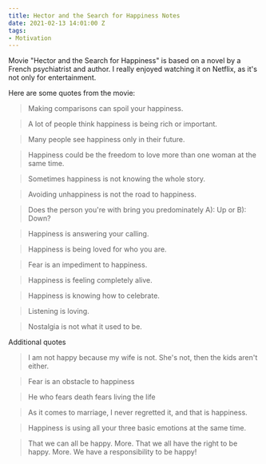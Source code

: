 ```yaml
---
title: Hector and the Search for Happiness Notes
date: 2021-02-13 14:01:00 Z
tags:
- Motivation
---
```


Movie "Hector and the Search for Happiness" is based on a novel by a French psychiatrist and author. I really enjoyed watching it on Netflix, as it's not only for entertainment.

Here are some quotes from the movie:

> Making comparisons can spoil your happiness.

> A lot of people think happiness is being rich or important.

> Many people see happiness only in their future.

> Happiness could be the freedom to love more than one woman at the same time.

> Sometimes happiness is not knowing the whole story.

> Avoiding unhappiness is not the road to happiness.

> Does the person you're with bring you predominately A): Up or B): Down?

> Happiness is answering your calling.

> Happiness is being loved for who you are.

> Fear is an impediment to happiness.

> Happiness is feeling completely alive.

> Happiness is knowing how to celebrate.

> Listening is loving.

> Nostalgia is not what it used to be.

Additional quotes

> I am not happy because my wife is not. She's not, then the kids aren't either.

> Fear is an obstacle to happiness

> He who fears death fears living the life

> As it comes to marriage, I never regretted it, and that is happiness.

> Happiness is using all your three basic emotions at the same time.

> That we can all be happy. More. That we all have the right to be happy. More. We have a responsibility to be happy!